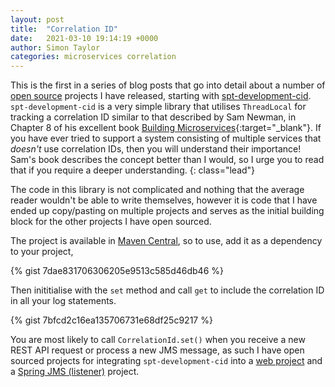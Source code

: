 ```yaml
---
layout: post
title:  "Correlation ID"
date:   2021-03-10 19:14:19 +0000
author: Simon Taylor
categories: microservices correlation
---
```

This is the first in a series of blog posts that go into detail about a number of [open source](/opensource) projects I have released, starting with [spt-development-cid](https://github.com/spt-development/spt-development-cid">spt-development-cid). `spt-development-cid` is a very simple library that utilises `ThreadLocal` for tracking a correlation ID similar to that described by Sam Newman, in Chapter 8 of his excellent book [Building Microservices](https://www.amazon.co.uk/Building-Microservices-Sam-Newman/dp/1491950358){:target="_blank"}. If you have ever tried to support a system consisting of multiple services that *doesn't* use correlation IDs, then you will understand their importance! Sam's book describes the concept better than I would, so I urge you to read that if you require a deeper understanding.
{: class="lead"}

The code in this library is not complicated and nothing that the average reader wouldn't be able to write themselves, however it is code that I have ended up copy/pasting on multiple projects and serves as the initial building block for the other projects I have open sourced.

The project is available in [Maven Central](https://mvnrepository.com/artifact/com.spt-development/spt-development-cid), so to use, add it as a dependency to your project,

{% gist 7dae831706306205e9513c585d46db46 %}

Then inititialise with the `set` method and call `get` to include the correlation ID in all your log statements.

{% gist 7bfcd2c16ea135706731e68df25c9217 %}

You are most likely to call `CorrelationId.set()` when you receive a new REST API request or process a new JMS message, as such I have open sourced projects for integrating `spt-development-cid` into a [web project](https://github.com/spt-development/spt-development-cid-web) and a [Spring JMS (listener)](https://github.com/spt-development/spt-development-cid-jms-spring) project.
